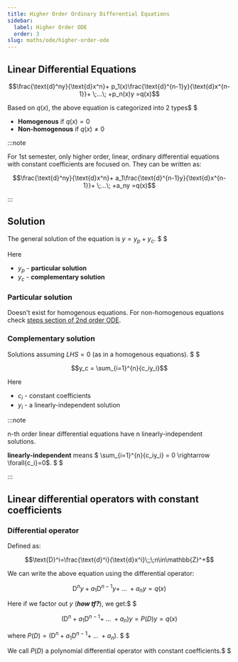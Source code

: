 ```yaml
---
title: Higher Order Ordinary Differential Equations
sidebar:
  label: Higher Order ODE
  order: 3
slug: maths/ode/higher-order-ode
---
```


## Linear Differential Equations

```math
\frac{\text{d}^ny}{\text{d}x^n}+
p_1(x)\frac{\text{d}^{n-1}y}{\text{d}x^{n-1}}+
\;...\;
+p_n(x)y
=q(x)
```

Based on $q(x)$, the above equation is categorized into 2 types$ $

- **Homogenous** if $q(x)=0$
- **Non-homogenous** if $q(x)\not=0$

:::note

For 1st semester, only higher order, linear, ordinary differential equations
with constant coefficients are focused on. They can be written as:

```math
\frac{\text{d}^ny}{\text{d}x^n}+
a_1\frac{\text{d}^{n-1}y}{\text{d}x^{n-1}}+
\;...\;
+a_ny
=q(x)
```

:::

## Solution

The general solution of the equation is $y=y_p+y_c$. $ $

Here

- $y_p$ - **particular solution**
- $y_c$ - **complementary solution**

### Particular solution

Doesn't exist for homogenous equations. For non-homogenous equations check
[steps section of 2nd order ODE](/maths/ode/second-order-ode#steps).

### Complementary solution

Solutions assuming $LHS=0$ (as in a homogenous equations). $ $

```math
y_c = \sum_{i=1}^{n}{c_iy_i}
```

Here

- $c_i$ - constant coefficients
- $y_i$ - a linearly-independent solution

:::note

n-th order linear differential equations have n linearly-independent solutions.

**linearly-independent** means $ \sum\_{i=1}^{n}{c_iy_i} = 0 \rightarrow
\forall{c_i}=0$. $ $

:::

## Linear differential operators with constant coefficients

### Differential operator

Defined as:

```math
\text{D}^i=\frac{\text{d}^i}{\text{d}x^i}\;;\;n\in\mathbb{Z}^+
```

We can write the above equation using the differential operator:

```math
\text{D}^ny+
a_1\text{D}^{n-1}y+
\;...\;
+a_ny
=q(x)
```

Here if we factor out $y$ (_**how tf?**_), we get:$ $

```math
(\text{D}^n+
a_1\text{D}^{n-1}+
\;...\;
+a_n
)y
=
P(D)y
=
q(x)
```

where $P(D)=(\text{D}^n+a_1\text{D}^{n-1}+\;...\;+a_n)$. $ $

We call $P(D)$ a polynomial differential operator with constant coefficients.$ $
